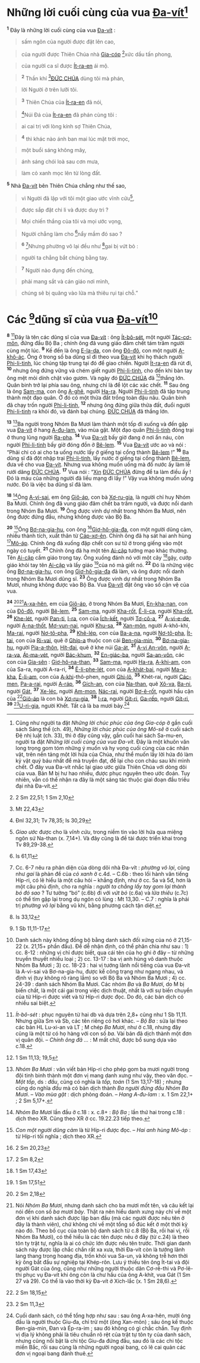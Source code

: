 # Những lời cuối cùng của vua [Đa-vít]()[^1-ea05f7bb-0140-4bb8-9c65-085b626a44e3]
<sup><b>1</b></sup> Đây là những lời cuối cùng của vua [Đa-vít]() :


> sấm ngôn của người được đặt lên cao,
>


> của người được Thiên Chúa nhà [Gia-cóp]() [^1@-ea05f7bb-0140-4bb8-9c65-085b626a44e3]xức dầu tấn phong,
>


> của người ca sĩ được [Ít-ra-en]() ái mộ.
>


> <sup><b>2</b></sup> Thần khí [^2@-ea05f7bb-0140-4bb8-9c65-085b626a44e3][ĐỨC CHÚA]() dùng tôi mà phán,
>


> lời Người ở trên lưỡi tôi.
>


> <sup><b>3</b></sup> Thiên Chúa của [Ít-ra-en]() đã nói,
>


> [^3@-ea05f7bb-0140-4bb8-9c65-085b626a44e3]Núi Đá của [Ít-ra-en]() đã phán cùng tôi :
>


> ai cai trị với lòng kính sợ Thiên Chúa,
>


> <sup><b>4</b></sup> thì khác nào ánh ban mai lúc mặt trời mọc,
>


> một buổi sáng không mây,
>


> ánh sáng chói loà sau cơn mưa,
>


> làm cỏ xanh mọc lên từ lòng đất.
>

<sup><b>5</b></sup> Nhà [Đa-vít]() bên Thiên Chúa chẳng như thế sao,


> vì Người đã lập với tôi một giao ước vĩnh cửu[^4-ea05f7bb-0140-4bb8-9c65-085b626a44e3],
>


> được sắp đặt chi li và được duy trì ?
>


> Mọi chiến thắng của tôi và mọi ước vọng,
>


> Người chẳng làm cho [^4@-ea05f7bb-0140-4bb8-9c65-085b626a44e3]nẩy mầm đó sao ?
>


> <sup><b>6</b></sup> [^5-ea05f7bb-0140-4bb8-9c65-085b626a44e3]Nhưng phường vô lại đều như [^5@-ea05f7bb-0140-4bb8-9c65-085b626a44e3]gai bị vứt bỏ :
>


> người ta chẳng bắt chúng bằng tay.
>


> <sup><b>7</b></sup> Người nào đụng đến chúng,
>


> phải mang sắt và cán giáo nơi mình,
>


> chúng sẽ bị quăng vào lửa mà thiêu rụi tại chỗ.”
>


# Các [^6@-ea05f7bb-0140-4bb8-9c65-085b626a44e3]dũng sĩ của vua [Đa-vít]()[^6-ea05f7bb-0140-4bb8-9c65-085b626a44e3]
<sup><b>8</b></sup> [^7-ea05f7bb-0140-4bb8-9c65-085b626a44e3]Đây là tên các dũng sĩ của vua [Đa-vít]() : ông [Ít-bô-sét](), một người [Tác-cơ-môn](), đứng đầu Bộ Ba ; chính ông đã vung giáo đâm chết tám trăm người cùng một lúc. <sup><b>9</b></sup> Kế đến là ông [E-la-da](), con ông [Đô-đô](), con một người [A-khô-ác](). Ông ở trong số ba dũng sĩ đi theo vua [Đa-vít]() khi họ thách người [Phi-li-tinh](), lúc chúng tập trung tại đó để giao chiến. Người [Ít-ra-en]() đã rút đi, <sup><b>10</b></sup> nhưng ông đứng vững và chém giết người [Phi-li-tinh](), cho đến khi bàn tay ông mệt mỏi dính chặt vào gươm. Và ngày đó [ĐỨC CHÚA]() đã [^7@-ea05f7bb-0140-4bb8-9c65-085b626a44e3]thắng lớn. Quân binh trở lại phía sau ông, nhưng chỉ là để lột các xác chết. <sup><b>11</b></sup> Sau ông là ông [Sam-ma](), con ông [A-ghê](), người [Ha-ra](). Người [Phi-li-tinh]() đã tập trung thành một đạo quân. Ở đó có một thửa đất trồng toàn đậu nâu. Quân binh đã chạy trốn người [Phi-li-tinh](), <sup><b>12</b></sup> nhưng ông đứng giữa thửa đất, đuổi người [Phi-li-tinh]() ra khỏi đó, và đánh bại chúng. [ĐỨC CHÚA]() đã thắng lớn.

<sup><b>13</b></sup> [^8-ea05f7bb-0140-4bb8-9c65-085b626a44e3]Ba người trong Nhóm Ba Mươi làm thành một tốp đi xuống và đến gặp vua [Đa-vít]() ở hang [A-đu-lam](), vào mùa gặt. Một đạo quân [Phi-li-tinh]() đóng trại ở thung lũng người [Ra-pha](). <sup><b>14</b></sup> Vua [Đa-vít]() bấy giờ đang ở nơi ẩn náu, còn người [Phi-li-tinh]() bấy giờ đóng đồn ở [Bê-lem](). <sup><b>15</b></sup> Vua [Đa-vít]() ước ao và nói : “Phải chi có ai cho ta uống nước lấy ở giếng tại cổng thành [Bê-lem]() !” <sup><b>16</b></sup> Ba dũng sĩ đã đột nhập trại [Phi-li-tinh](), lấy nước ở giếng tại cổng thành [Bê-lem](), đưa về cho vua [Đa-vít](). Nhưng vua không muốn uống mà đổ nước ấy làm lễ rưới dâng [ĐỨC CHÚA](). <sup><b>17</b></sup> Vua nói : “[Xin]() [ĐỨC CHÚA]() đừng để ta làm điều ấy ! Đó là máu của những người đã liều mạng đi lấy !” Vậy vua không muốn uống nước. Đó là việc ba dũng sĩ đã làm.

<sup><b>18</b></sup> [^9-ea05f7bb-0140-4bb8-9c65-085b626a44e3]Ông [A-vi-sai](), em ông [Giô-áp](), con bà [Xơ-ru-gia](), là người chỉ huy Nhóm Ba Mươi. Chính ông đã vung giáo đâm chết ba trăm người, và được nổi danh trong Nhóm Ba Mươi. <sup><b>19</b></sup> Ông được vinh dự nhất trong Nhóm Ba Mươi, nên ông được đứng đầu, nhưng không được vào Bộ Ba.

<sup><b>20</b></sup> [^10-ea05f7bb-0140-4bb8-9c65-085b626a44e3]Ông [Bơ-na-gia-hu](), con ông [^8@-ea05f7bb-0140-4bb8-9c65-085b626a44e3][Giơ-hô-gia-đa](), con một người dũng cảm, nhiều thành tích, xuất thân từ [Cáp-xơ-ên](). Chính ông đã hạ sát hai anh hùng [^9@-ea05f7bb-0140-4bb8-9c65-085b626a44e3][Mô-áp](). Chính ông đã xuống đập chết con sư tử ở trong giếng vào một ngày có tuyết. <sup><b>21</b></sup> Chính ông đã hạ một tên [Ai-cập]() tướng mạo khác thường. Tên [Ai-cập]() cầm giáo trong tay. Ông xuống đánh nó với một cây [^10@-ea05f7bb-0140-4bb8-9c65-085b626a44e3]gậy, cướp giáo khỏi tay tên [Ai-cập]() và lấy giáo [^11@-ea05f7bb-0140-4bb8-9c65-085b626a44e3]của nó mà giết nó. <sup><b>22</b></sup> Đó là những việc ông [Bơ-na-gia-hu](), con ông [Giơ-hô-gia-đa]() đã làm, và ông được nổi danh trong Nhóm Ba Mươi dũng sĩ. <sup><b>23</b></sup> Ông được vinh dự nhất trong Nhóm Ba Mươi, nhưng không được vào Bộ Ba. Vua [Đa-vít]() đặt ông vào số cận vệ của vua.

<sup><b>24</b></sup> [^12@-ea05f7bb-0140-4bb8-9c65-085b626a44e3][^11-ea05f7bb-0140-4bb8-9c65-085b626a44e3][A-xa-hên](), em của [Giô-áp](), ở trong Nhóm Ba Mươi, [En-kha-nan](), con của [Đô-đô](), người [Bê-lem](), <sup><b>25</b></sup> [Sam-ma](), người [Kha-rốt](), [Ê-li-ca](), người [Kha-rốt](), <sup><b>26</b></sup> [Khe-lét](), người [Pan-ti](), [I-ra](), con của [Ích-kết](), người [Tơ-cô-a](), <sup><b>27</b></sup> [A-vi-e-de](), người [A-na-thốt](), [Mơ-vun-nai](), người [Khu-sa](), <sup><b>28</b></sup> [Xan-môn](), người A-khô-khi, [Ma-rai](), người [Nơ-tô-pha](), <sup><b>29</b></sup> [Khê-lép](), con của [Ba-a-na](), người [Nơ-tô-pha](), [Ít-tai](), con của [Ri-vai](), quê ở [Ghíp-a]() thuộc con cái [Ben-gia-min](), <sup><b>30</b></sup> [Bơ-na-gia-hu](), người [Pia-a-thôn](), [Hít-đai](), quê ở khe núi [Ga-át](), <sup><b>31</b></sup> [A-vi An-vôn](), người [A-ra-va](), [Át-ma-vét](), người [Bác-khum](), <sup><b>32</b></sup> [En-giác-ba](), người [Sa-an-vôn](), các con của [Gia-sên]() : [Giơ-hô-na-than](), <sup><b>33</b></sup> [Sam-ma](), người [Ha-ra](), [A-khi-am](), con của Sa-ra, người A-ra-ri, <sup><b>34</b></sup> [Ê-li-phe-lét](), con của [A-khát-bai](), người [Ma-a-kha](), [Ê-li-am](), con của [A-khi]()-thô-phen, người [Ghi-lô](), <sup><b>35</b></sup> Khét-rai, người [Các-men](), [Pa-a-rai](), người [A-ráp](), <sup><b>36</b></sup> [Gích-an](), con của [Na-than](), quê [Xô-va](), [Ba-ni](), người [Gát](), <sup><b>37</b></sup> [Xe-léc](), người [Am-mon](), [Nác-rai](), người [Bơ-ê-rốt](), người hầu cận của [^13@-ea05f7bb-0140-4bb8-9c65-085b626a44e3][Giô-áp]() là con bà [Xơ-ru-gia](), <sup><b>38</b></sup> [I-ra](), người [Gít-ri](), [Ga-rếp](), người [Gít-ri](), <sup><b>39</b></sup> [^14@-ea05f7bb-0140-4bb8-9c65-085b626a44e3][U-ri-gia](), người Khết. Tất cả là ba mươi bảy.[^12-ea05f7bb-0140-4bb8-9c65-085b626a44e3]

[^1-ea05f7bb-0140-4bb8-9c65-085b626a44e3]: Cũng như người ta đặt *Những lời chúc phúc của ông Gia-cóp* ở gần cuối sách Sáng thế (ch. 49), *Những lời chúc phúc của ông Mô-sê* ở cuối sách Đệ nhị luật (ch. 33), thì ở đây cũng vậy, gần cuối hai sách Sa-mu-en, người ta đặt *Những lời cuối cùng của vua Đa-vít*. Đây là một khuôn văn long trọng gom tóm những ý muốn và hy vọng cuối cùng của các nhân vật, trên nền tảng một lời hứa của Chúa, như thể muốn lấy lời hứa đó làm kỷ vật quý báu nhất để mà truyền đạt, để lại cho con cháu sau khi mình chết. Ở đây vua Đa-vít nhắc lại giao ước giữa Thiên Chúa với dòng dõi của vua. Bản M bị hư hao nhiều, được phục nguyên theo ước đoán. Tuy nhiên, vẫn có thể nhận ra đây là một sáng tác thuộc giai đoạn đầu triều đại nhà Đa-vít.
[^4-ea05f7bb-0140-4bb8-9c65-085b626a44e3]: *Giao ước* được cho là *vĩnh cửu*, trong niềm tin vào lời hứa qua miệng ngôn sứ Na-than (x. 7,14+). Và đây cũng là đề tài được triển khai trong Tv 89,29-38.
[^5-ea05f7bb-0140-4bb8-9c65-085b626a44e3]: Cc. 6-7 nêu ra phản diện của dòng dõi nhà Đa-vít : *phường vô lại*, cũng như *gai* là phản đề của *cỏ xanh* ở c.4d. – C.6b : theo lối hành văn tiếng Híp-ri, có lẽ hiểu là một câu hỏi – khẳng định, như ở cc. 5a và 5đ, hơn là một câu phủ định, cho ra nghĩa : *người ta chẳng lấy tay gom lại thành bó đó sao* ? Tư tưởng “bó” (c.6b) đi với *vứt bỏ* (c.6a) và *lửa thiêu* (c.7c) có thể tìm gặp lại trong dụ ngôn cỏ lùng : Mt 13,30. – C.7 : nghĩa là phải trị *phường vô lại* bằng vũ khí, bằng phương cách tận diệt.
[^6-ea05f7bb-0140-4bb8-9c65-085b626a44e3]: Danh sách này không đồng bộ bằng danh sách đối xứng của nó ở 21,15-22 (x. 21,15+ phần đầu). Để dễ nhận định, có thể phân chia như sau : 1) cc. 8-12 : những vị chỉ được biết, qua cái tên của họ ghi ở đây – từ những truyền thuyết nhiều loại ; 2) cc. 13-17 : ba vị anh hùng vô danh thuộc Nhóm Ba Mươi ; 3) cc. 18-23 : hai vị tướng lãnh nổi tiếng của vua Đa-vít là A-vi-sai và Bơ-na-gia-hu, được kể công trạng như ngang nhau, và định vị (tuy không rõ ràng lắm) so với Bộ Ba và Nhóm Ba Mươi ; 4) cc. 24-39 : danh sách Nhóm Ba Mươi. Các nhóm *Ba* và *Ba Mươi*, do M bị biến chất, là một cái gai trong việc dịch thuật, nhất là với sự biến chuyển của từ Híp-ri được viết và từ Híp-ri được đọc. Do đó, các bản dịch có nhiều sai biệt.
[^7-ea05f7bb-0140-4bb8-9c65-085b626a44e3]: *Ít-bô-sét* : phục nguyên từ hai db và dựa trên 2,8+ cũng như 1 Sb 11,11. Nhưng giữa Sm và Sb, các tên riêng có hơi khác. – *Bộ Ba* : sửa lại theo các bản HL Lu-xi-an và LT ; M chép *Ba Mươi*, như ở c.18, nhưng đây cũng là một từ có họ hàng với con số *ba*. Vài bản đã dịch thành một đơn vị quân đội. – *Chính ông đã ...* : M mất chữ, được bổ sung dựa vào c.18.
[^8-ea05f7bb-0140-4bb8-9c65-085b626a44e3]: *Nhóm Ba Mươi* : văn viết bản Híp-ri cho phép gom ba mươi người trong đội tinh binh thành một đơn vị mang danh xưng như vậy, theo văn đọc. – *Một tốp*, ds : *đầu*, cũng có nghĩa là *tốp, toán* (1 Sm 13,17-18) ; nhưng cũng do nghĩa *đầu* mà có bản dịch thành *Ba người đứng đầu Nhóm Ba Mươi*. – *Vào mùa gặt* : dịch phỏng đoán. – *Hang A-đu-lam* : x. 1 Sm 22,1+ ; 2 Sm 5,17+.
[^9-ea05f7bb-0140-4bb8-9c65-085b626a44e3]: *Nhóm Ba Mươi* lần đầu ở c.18 : x. c.8+ : *Bộ Ba* ; lần thứ hai trong c.18 : dịch theo XR. Cũng theo XR ở cc. 19.22.23 tiếp theo.
[^10-ea05f7bb-0140-4bb8-9c65-085b626a44e3]: *Con một người dũng cảm* là từ Híp-ri được đọc. – *Hai anh hùng Mô-áp* : từ Híp-ri tối nghĩa ; dịch theo XR.
[^11-ea05f7bb-0140-4bb8-9c65-085b626a44e3]: Nói *Nhóm Ba Mươi*, nhưng danh sách cho ba mươi mốt tên, và câu kết lại nói đến con số *ba mươi bảy*. Thật ra nên hiểu danh xưng này chỉ về một đơn vị khi danh sách được lập ban đầu (mà các người được nêu tên ở đây là thành viên), chứ không chỉ về một tổng số đúc kết ở một thời kỳ nào đó. Theo bố cục của toàn bộ danh sách từ c.8 (Bộ Ba, rồi hai vị, rồi Nhóm Ba Mươi), có thể hiểu là các tên được nêu ở đây (từ c.24) là theo tôn ty trật tự, nghĩa là ai có chức lớn được nêu tên trước. Thời gian danh sách này được lập chắc chắn rất xa xưa, thời Đa-vít còn là tướng lãnh lang thang trong hoang địa, trốn khỏi vua Sa-un, và không trễ hơn thời kỳ ông bắt đầu sự nghiệp tại Khép-rôn. Lưu ý thiếu tên ông Ít-tai và đội người Gát của ông, cũng như những người thuộc dân Cơ-rê-thi và Pơ-lê-thi phục vụ Đa-vít khi ông còn là chư hầu của ông A-khít, vua Gát (1 Sm 27 và 29). Có thể là vào thời kỳ Đa-vít ở Xích-lắc (x. 1 Sm 28,6).
[^12-ea05f7bb-0140-4bb8-9c65-085b626a44e3]: Cuối danh sách, có thể tổng hợp như sau : sau ông A-xa-hên, mười ông đầu là người thuộc Giu-đa, chỉ trừ một (ông Xan-môn) ; sáu ông kế thuộc Ben-gia-min, Đan và Ép-ra-im ; sau đó không có gì chắc chắn. Tuy định vị địa lý không phải là tiêu chuẩn rõ rệt của trật tự tôn ty của danh sách, nhưng cũng nổi bật là chi tộc Giu-đa đứng đầu, sau đó là các chi tộc miền Bắc, rồi sau cùng là những người ngoại bang, có lẽ cai quản các đơn vị ngoại bang đánh thuê.
[^1@-ea05f7bb-0140-4bb8-9c65-085b626a44e3]: 2 Sm 22,51; 1 Sm 2,10
[^2@-ea05f7bb-0140-4bb8-9c65-085b626a44e3]: Mt 22,43
[^3@-ea05f7bb-0140-4bb8-9c65-085b626a44e3]: Đnl 32,31; Tv 78,35; Is 30,29
[^4@-ea05f7bb-0140-4bb8-9c65-085b626a44e3]: Is 61,11
[^5@-ea05f7bb-0140-4bb8-9c65-085b626a44e3]: Is 33,12
[^6@-ea05f7bb-0140-4bb8-9c65-085b626a44e3]: 1 Sb 11,11-17
[^7@-ea05f7bb-0140-4bb8-9c65-085b626a44e3]: 1 Sm 11,13; 19,5
[^8@-ea05f7bb-0140-4bb8-9c65-085b626a44e3]: 2 Sm 20,23
[^9@-ea05f7bb-0140-4bb8-9c65-085b626a44e3]: 2 Sm 8,2
[^10@-ea05f7bb-0140-4bb8-9c65-085b626a44e3]: 1 Sm 17,43
[^11@-ea05f7bb-0140-4bb8-9c65-085b626a44e3]: 1 Sm 17,51
[^12@-ea05f7bb-0140-4bb8-9c65-085b626a44e3]: 2 Sm 2,18
[^13@-ea05f7bb-0140-4bb8-9c65-085b626a44e3]: 2 Sm 18,15
[^14@-ea05f7bb-0140-4bb8-9c65-085b626a44e3]: 2 Sm 11,3